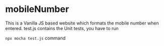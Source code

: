 # mobileNumber
This is a Vanilla JS based website which formats the mobile number when entered. 
test.js contains the Unit tests, you have to run 

`npx mocha test.js`
command
